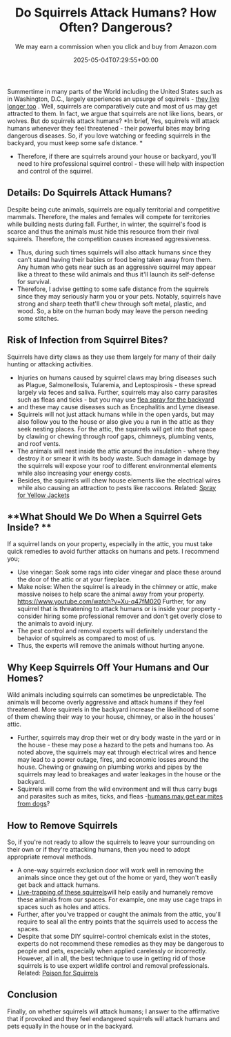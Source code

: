 ﻿---
author: We may earn a commission when you click and buy from Amazon.com
layout: post
title: Do Squirrels Attack Humans? How Often? Dangerous?
date: '2025-05-04T07:29:55+00:00'
categories:
- Guide
- Squirrels
tags: []
slug: /do-squirrels-attack-humans/
lastmod: 2025-05-07T12:21:26+03:00
---

Summertime in many parts of the World including the United States such as in Washington, D.C., largely experiences an upsurge of squirrels -
[they live longer too](https://pestpolicy.com/how-long-do-squirrels-live/)
.
Well, squirrels are comparatively cute and most of us may get attracted to them. In fact, we argue that squirrels are not like lions, bears, or wolves. But do squirrels attack humans?
*In brief, Yes, squirrels will attack humans whenever they feel threatened - their powerful bites may bring dangerous diseases. So, if you love watching or feeding squirrels in the backyard, you must keep some safe distance. *
- Therefore, if there are squirrels around your house or backyard, you'll need to hire professional squirrel control - these will help with inspection and control of the squirrel.
## Details: Do Squirrels Attack Humans?
Despite being cute animals, squirrels are equally territorial and competitive mammals. Therefore, the males and females will compete for territories while building nests during fall.
Further, in winter, the squirrel's food is scarce and thus the animals must hide this resource from their rival squirrels. Therefore, the competition causes increased aggressiveness.
- Thus, during such times squirrels will also attack humans since they can't stand having their babies or food being taken away from them.
Any human who gets near such as an aggressive squirrel may appear like a threat to these wild animals and thus it'll launch its self-defense for survival.
- Therefore, I advise getting to some safe distance from the squirrels since they may seriously harm you or your pets.
Notably, squirrels have strong and sharp teeth that'll chew through soft metal, plastic, and wood. So, a bite on the human body may leave the person needing some stitches.
## Risk of Infection from Squirrel Bites?
Squirrels have dirty claws as they use them largely for many of their daily hunting or attacking activities.
- Injuries on humans caused by squirrel claws may bring diseases such as Plague, Salmonellosis, Tularemia, and Leptospirosis - these spread largely via feces and saliva.
Further, squirrels may also carry parasites such as fleas and ticks - but you may use
[flea spray for the backyard](https://pestpolicy.com/best-flea-spray-for-yard/)
- and these may cause diseases such as Encephalitis and Lyme disease.
- Squirrels will not just attack humans while in the open yards, but may also follow you to the house or also give you a run in the attic as they seek nesting places.
For the attic, the squirrels will get into that space by clawing or chewing through roof gaps, chimneys, plumbing vents, and roof vents.
- The animals will nest inside the attic around the insulation - where they destroy it or smear it with its body waste.
Such damage in damage by the squirrels will expose your roof to different environmental elements while also increasing your energy costs.
- Besides, the squirrels will chew house elements like the electrical wires while also causing an attraction to pests like raccoons.
Related:
[Spray for Yellow Jackets](https://pestpolicy.com/best-spray-for-yellow-jackets/)
## **What Should We Do When a Squirrel Gets Inside? **
If a squirrel lands on your property, especially in the attic, you must take quick remedies to avoid further attacks on humans and pets. I recommend you;
- Use vinegar: Soak some rags into cider vinegar and place these around the door of the attic or at your fireplace.
- Make noise: When the squirrel is already in the chimney or attic, make massive noises to help scare the animal away from your property.
https://www.youtube.com/watch?v=Xu-q47fM020
Further, for any squirrel that is threatening to attack humans or is inside your property - consider hiring some professional remover and don't get overly close to the animals to avoid injury.
- The pest control and removal experts will definitely understand the behavior of squirrels as compared to most of us.
- Thus, the experts will remove the animals without hurting anyone.
## Why Keep Squirrels Off Your Humans and Our Homes?
Wild animals including squirrels can sometimes be unpredictable. The animals will become overly aggressive and attack humans if they feel threatened.
More squirrels in the backyard increase the likelihood of some of them chewing their way to your house, chimney, or also in the houses' attic.
- Further, squirrels may drop their wet or dry body waste in the yard or in the house - these may pose a hazard to the pets and humans too.
As noted above, the squirrels may eat through electrical wires and hence may lead to a power outage, fires, and economic losses around the house.
Chewing or gnawing on plumbing works and pipes by the squirrels may lead to breakages and water leakages in the house or the backyard.
- Squirrels will come from the wild environment and will thus carry bugs and parasites such as mites, ticks, and fleas -[humans may get ear mites from dogs](https://pestpolicy.com/can-humans-get-ear-mites-from-dogs/)?
## How to Remove Squirrels
So, if you're not ready to allow the squirrels to leave your surrounding on their own or if they're attacking humans, then you need to adopt appropriate removal methods.
- A one-way squirrels exclusion door will work well in removing the animals since once they get out of the home or yard, they won't easily get back and attack humans.
- [Live-trapping of these squirrels](https://pestpolicy.com/how-to-get-rid-of-squirrels-in-the-yard/)will help easily and humanely remove these animals from our spaces. For example, one may use cage traps in spaces such as holes and attics.
- Further, after you've trapped or caught the animals from the attic, you'll require to seal all the entry points that the squirrels used to access the spaces.
- Despite that some DIY squirrel-control chemicals exist in the stotes, experts do not recommend these remedies as they may be dangerous to people and pets, especially when applied carelessly or incorrectly.
However, all in all, the best technique to use in getting rid of those squirrels is to use expert wildlife control and removal professionals.
Related:
[Poison for Squirrels](https://pestpolicy.com/best-poison-for-squirrels/)
## Conclusion
Finally, on whether squirrels will attack humans; I answer to the affirmative that if provoked and they feel endangered squirrels will attack humans and pets equally in the house or in the backyard.